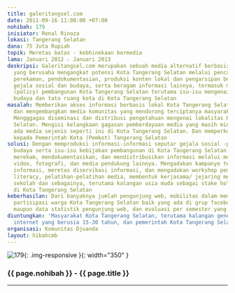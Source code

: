 ```yaml
---
title: galeritangsel.com
date: 2011-09-16 11:08:00 +07:00
nohibah: 179
inisiator: Renal Rinoza
lokasi: Tangerang Selatan
dana: 75 Juta Rupiah
topik: Meretas batas - kebhinekaan bermedia
lama: Januari 2012 - Januari 2013
deskripsi: Galeritangsel.com merupakan sebuah media alternatif berbasis komunitas
  yang berusaha mengangkat potensi Kota Tangerang Selatan melalui pencatatan, penulisan,
  perekaman, pendokumentasian, produksi konten lokal dan pengarsipan beragam aktifitas
  gejala sosial dan budaya, serta beragam informasi lainnya, termasuk mengawal kebijakan
  (policy) pembangunan Kota Tangerang Selatan terutama isu-isu mengenai sosial, politik,
  budaya dan tata ruang kota di Kota Tangerang Selatan
masalah: Memberikan akses informasi berbasis lokal Kota Tangerang Selatan. Menginisiasi
  dan mengembangkan media komunitas yang mendorong terciptanya masyarakat melek media.
  Mengggagas diseminasi dan distribusi pengetahuan mengenai lokalitas Kota Tangerang
  Selatan. Mengisi kelangkaan gagasan pemberdayaan media yang masih minim bahkan tidak
  ada media sejenis seperti ini di Kota Tangerang Selatan. Dan memperkuat posisi tawar
  kepada Pemerintah Kota (Pemkot) Tangerang Selatan
solusi: Dengan memproduksi informasi-informasi seputar gejala sosial -politik dan
  budaya serta isu-isu kebijakan pembangunan di Kota Tangerang Selatan dengan menulis,
  merekam, mendokumentasikan, dan mendistribusikan informasi melalui media tulisan,
  video, fotografi, dan media pendukung lainnya. Mengadakan kampanye tentang keterbukaan
  informasi, meretas diservikasi informasi, dan mengadakan workshop pendidikan media
  literacy, pelatihan-pelatihan media, membentuk kerjasama/ jejaring media antar-komunitas,
  sekolah dan sebagainya, terutama kalangan usia muda sebagai stake holder informasi
  di Kota Tangerang Selatan
keberhasilan: Dari banyaknya jumlah pengunjung web, mobilitas dalam memproduksi informasi,
  partisipasi warga Kota Tangerang Selatan baik yang ada di grup facebook/twitter
  maupun data statistik pengunjung web, dan evaluasi per semester yang akan dilakukan
diuntungkan: 'Masyarakat Kota Tangerang Selatan, terutama kalangan generasi muda pengguna
  internet yang berusia 15-30 tahun, dan pemerintah Kota Tangerang Selatan '
organisasi: Komunitas Djuanda
layout: hibahcmb
---
```


![179](/static/img/hibahcmb/179.png){: .img-responsive }{: width="350" }

### {{ page.nohibah }} - {{ page.title }}

---
